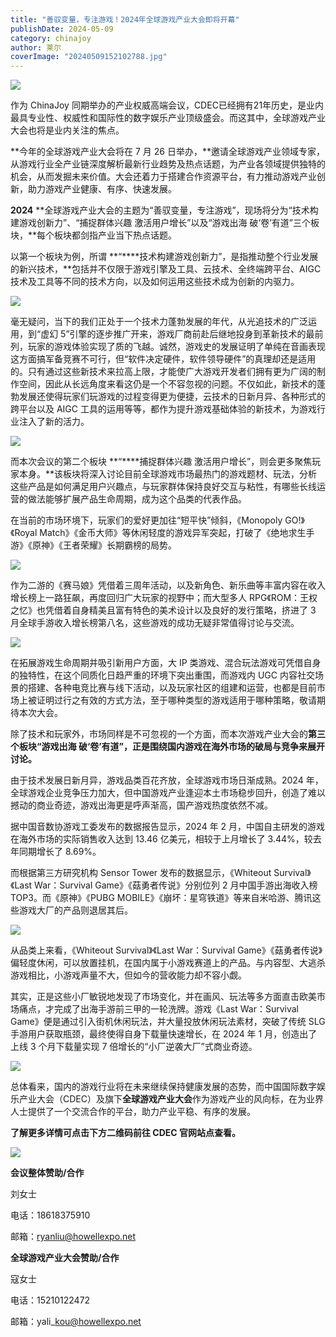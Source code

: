 ```yaml
---
title: "善驭变量，专注游戏！2024年全球游戏产业大会即将开幕"
publishDate: 2024-05-09
category: chinajoy
author: 莱尔
coverImage: "20240509152102788.jpg"
---
```


![](https://ec-net-1251389766.cos.ap-shanghai.myqcloud.com/wp-content/uploads/2024/05/20240509152002260-1024x437.jpg)

作为 ChinaJoy 同期举办的产业权威高端会议，CDEC已经拥有21年历史，是业内最具专业性、权威性和国际性的数字娱乐产业顶级盛会。而这其中，全球游戏产业大会也将是业内关注的焦点。

**今年的全球游戏产业大会将在 7 月 26 日举办，**邀请全球游戏产业领域专家，从游戏行业全产业链深度解析最新行业趋势及热点话题，为产业各领域提供独特的机会，从而发掘未来价值。大会还着力于搭建合作资源平台，有力推动游戏产业创新，助力游戏产业健康、有序、快速发展。

**2024** **全球游戏产业大会的主题为“善驭变量，专注游戏”，现场将分为“技术构建游戏创新力”、“捕捉群体兴趣 激活用户增长”以及“游戏出海 破‘卷’有道”三个板块，**每个板块都剑指产业当下热点话题。

以第一个板块为例，所谓 **“****技术构建游戏创新力”，是指推动整个行业发展的新兴技术，**包括并不仅限于游戏引擎及工具、云技术、全终端跨平台、AIGC 技术及工具等不同的技术方向，以及如何运用这些技术成为创新的内驱力。

![](https://ec-net-1251389766.cos.ap-shanghai.myqcloud.com/wp-content/uploads/2024/05/20240509152007767-1024x578.jpg)

毫无疑问，当下的我们正处于一个技术力蓬勃发展的年代，从光追技术的广泛运用，到“虚幻 5”引擎的逐步推广开来，游戏厂商前赴后继地投身到革新技术的最前列，玩家的游戏体验实现了质的飞越。诚然，游戏史的发展证明了单纯在音画表现这方面搞军备竞赛不可行，但“软件决定硬件，软件领导硬件”的真理却还是适用的。只有通过这些新技术来拉高上限，才能使广大游戏开发者们拥有更为广阔的制作空间，因此从长远角度来看这仍是一个不容忽视的问题。不仅如此，新技术的蓬勃发展还使得玩家们玩游戏的过程变得更为便捷，云技术的日新月异、各种形式的跨平台以及 AIGC 工具的运用等等，都作为提升游戏基础体验的新技术，为游戏行业注入了新的活力。

![](https://ec-net-1251389766.cos.ap-shanghai.myqcloud.com/wp-content/uploads/2024/05/20240509152009920.jpg)

而本次会议的第二个板块 **“****捕捉群体兴趣 激活用户增长”，则会更多聚焦玩家本身。**该板块将深入讨论目前全球游戏市场最热门的游戏题材、玩法，分析这些产品是如何满足用户兴趣点，与玩家群体保持良好交互与粘性，有哪些长线运营的做法能够扩展产品生命周期，成为这个品类的代表作品。

在当前的市场环境下，玩家们的爱好更加往“短平快”倾斜，《Monopoly GO!》《Royal Match》《金币大师》等休闲轻度的游戏异军突起，打破了《绝地求生手游》《原神》《王者荣耀》长期霸榜的局势。

![](https://ec-net-1251389766.cos.ap-shanghai.myqcloud.com/wp-content/uploads/2024/05/20240509152011567.jpg)

作为二游的《赛马娘》凭借着三周年活动，以及新角色、新乐曲等丰富内容在收入增长榜上一路狂飙，再度回归广大玩家的视野中；而大型多人 RPG《ROM：王权之忆》也凭借着自身精美且富有特色的美术设计以及良好的发行策略，挤进了 3 月全球手游收入增长榜第八名，这些游戏的成功无疑非常值得讨论与交流。

![](https://ec-net-1251389766.cos.ap-shanghai.myqcloud.com/wp-content/uploads/2024/05/20240509152013422-1024x552.jpg)

在拓展游戏生命周期并吸引新用户方面，大 IP 类游戏、混合玩法游戏可凭借自身的独特性，在这个同质化日趋严重的环境下突出重围，而游戏内 UGC 内容社交场景的搭建、各种电竞比赛与线下活动，以及玩家社区的组建和运营，也都是目前市场上被证明过行之有效的方式方法，至于哪种类型的游戏适用于哪种策略，敬请期待本次大会。

除了技术和玩家外，市场同样是不可忽视的一个方面，而本次游戏产业大会的**第三个板块“游戏出海 破‘卷’有道”，正是围绕国内游戏在海外市场的破局与竞争来展开讨论。**

由于技术发展日新月异，游戏品类百花齐放，全球游戏市场日渐成熟。2024 年，全球游戏企业竞争压力加大，但中国游戏产业逢迎本土市场稳步回升，创造了难以撼动的商业奇迹，游戏出海更是呼声渐高，国产游戏热度依然不减。

据中国音数协游戏工委发布的数据报告显示，2024 年 2 月，中国自主研发的游戏在海外市场的实际销售收入达到 13.46 亿美元，相较于上月增长了 3.44%，较去年同期增长了 8.69%。

而根据第三方研究机构 Sensor Tower 发布的数据显示，《Whiteout Survival》《Last War：Survival Game》《菇勇者传说》分别位列 2 月中国手游出海收入榜 TOP3。而《原神》《PUBG MOBILE》《崩坏：星穹铁道》等来自米哈游、腾讯这些游戏大厂的产品则退居其后。

![](https://ec-net-1251389766.cos.ap-shanghai.myqcloud.com/wp-content/uploads/2024/05/20240509152016920.jpg)

从品类上来看，《Whiteout Survival》《Last War：Survival Game》《菇勇者传说》偏轻度休闲，可以放置挂机，在国内属于小游戏赛道上的产品。与内容型、大逃杀游戏相比，小游戏声量不大，但如今的营收能力却不容小觑。

其实，正是这些小厂敏锐地发现了市场变化，并在画风、玩法等多方面直击欧美市场痛点，才完成了出海手游前三甲的一轮洗牌。游戏《Last War：Survival Game》便是通过引入街机休闲玩法，并大量投放休闲玩法素材，突破了传统 SLG 手游用户获取瓶颈，最终使得自身下载量快速增长，在 2024 年 1 月，创造出了上线 3 个月下载量实现 7 倍增长的“小厂逆袭大厂”式商业奇迹。

![](https://ec-net-1251389766.cos.ap-shanghai.myqcloud.com/wp-content/uploads/2024/05/20240509152017381.jpg)

总体看来，国内的游戏行业将在未来继续保持健康发展的态势，而中国国际数字娱乐产业大会（CDEC）及旗下**全球游戏产业大会**作为游戏产业的风向标，在为业界人士提供了一个交流合作的平台，助力产业平稳、有序的发展。

**了解更多详情可点击下方二维码前往 CDEC 官网站点查看。**

![](https://ec-net-1251389766.cos.ap-shanghai.myqcloud.com/wp-content/uploads/2024/05/20240509152019913.jpg)

**会议整体赞助/合作**

刘女士

电话：18618375910

邮箱：ryanliu@howellexpo.net

**全球游戏产业大会赞助/合作**

寇女士

电话：15210122472

邮箱：yali\_kou@howellexpo.net
